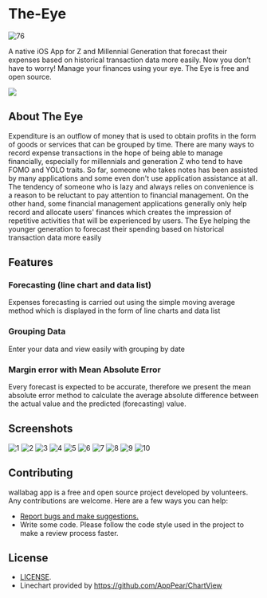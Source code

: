 # The-Eye

![76](https://user-images.githubusercontent.com/63402638/169651238-a7a26487-28b7-4de3-80d0-72b49c307051.png)

A native iOS App for Z and Millennial Generation that  forecast their expenses based on historical transaction data more easily. Now you don’t have to worry! Manage your finances using your eye. The Eye is free and open source.   

<p align="left">
	<a href="https://apps.apple.com/us/app/the-eyes/id1624328998">
		<img src="https://linkmaker.itunes.apple.com/assets/shared/badges/en-gb/appstore-lrg.svg"/>
	</a>
</p>

## About The Eye

Expenditure is an outflow of money that is used to obtain profits in the form of goods or services that can be grouped by time. There are many ways to record expense transactions in the hope of being able to manage financially, especially for millennials and generation Z who tend to have FOMO and YOLO traits. So far, someone who takes notes has been assisted by many applications and some even don't use application assistance at all. The tendency of someone who is lazy and always relies on convenience is a reason to be reluctant to pay attention to financial management. On the other hand, some financial management applications generally only help record and allocate users' finances which creates the impression of repetitive activities that will be experienced by users. The Eye helping the younger generation to forecast their spending based on historical transaction data more easily

## Features

### Forecasting (line chart and data list)
Expenses forecasting is carried out using the simple moving average method which is displayed in the form of line charts and data list
### Grouping Data
Enter your data  and view easily with grouping by date
### Margin error with Mean Absolute Error
Every forecast is expected to be accurate, therefore we present the mean absolute error method to calculate the average absolute difference between the actual value and the predicted (forecasting) value.


## Screenshots
![1](https://user-images.githubusercontent.com/63402638/169651085-eeca8c86-9bc5-4105-adc1-fe92bbae01b1.png)
![2](https://user-images.githubusercontent.com/63402638/169651090-4484c7aa-b128-4412-b0b2-46900bd2926a.png)
![3](https://user-images.githubusercontent.com/63402638/169651092-4be658a9-0f06-4ba6-bd60-232f85d55fec.png)
![4](https://user-images.githubusercontent.com/63402638/169651096-8e6c1f48-324f-46f0-b77a-cff2f5377883.png)
![5](https://user-images.githubusercontent.com/63402638/169651097-36bc10f3-510a-4115-8c8d-9799575eeb0b.png)
![6](https://user-images.githubusercontent.com/63402638/169651101-230b2415-d924-48ee-9280-ed09e13a334c.png)
![7](https://user-images.githubusercontent.com/63402638/169651107-d8a22d5c-8746-4e19-ad00-1106028f43fa.png)
![8](https://user-images.githubusercontent.com/63402638/169651110-6e5b6c69-3e9d-4320-995d-a523749de652.png)
![9](https://user-images.githubusercontent.com/63402638/169651115-7adc974e-8bc8-43c0-b0c6-3532a1b76c66.png)
![10](https://user-images.githubusercontent.com/63402638/169651119-d3ef2710-0718-4330-9ef8-e30f8efbce93.png)

## Contributing
wallabag app is a free and open source project developed by volunteers. Any contributions are welcome. Here are a few ways you can help:
 * [Report bugs and make suggestions.](https://github.com/agushery/The-Eye/issues)
 * Write some code. Please follow the code style used in the project to make a review process faster.

## License

* [LICENSE](https://sites.google.com/view/theeye-privacy-and-policy/halaman-muka).
* Linechart provided by https://github.com/AppPear/ChartView
